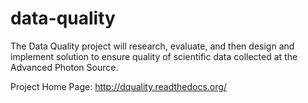 # data-quality
The Data Quality project will research, evaluate, and then design and implement solution to ensure quality of scientific data collected at the Advanced Photon Source.

Project Home Page: http://dquality.readthedocs.org/

